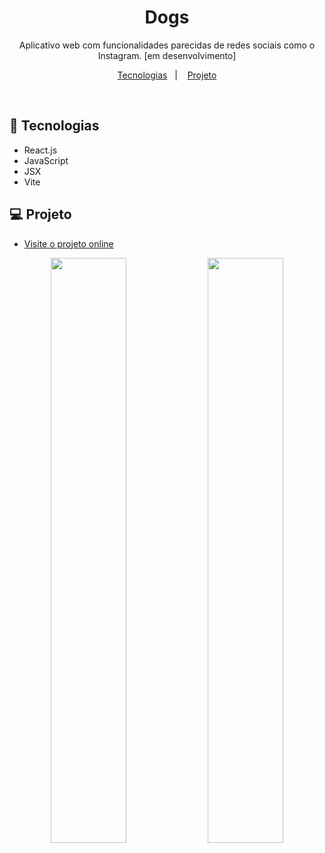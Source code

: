<h1 align="center"> Dogs </h1>

<p align="center">
Aplicativo web com funcionalidades parecidas de redes sociais como o Instagram. [em desenvolvimento]<br/>
</p>

<p align="center">
  <a href="#-tecnologias">Tecnologias</a>&nbsp;&nbsp;&nbsp;|&nbsp;&nbsp;&nbsp;
  <a href="#-projeto">Projeto</a>
</p>

<br>

## 🚀 Tecnologias

- React.js
- JavaScript
- JSX
- Vite

## 💻 Projeto

- [Visite o projeto online]()

<div align="center">
  <img style="width: 49%" src="https://i.imgur.com/LPHla3v.png">
  <img style="width: 49%" src="https://i.imgur.com/jNdAAav.png">
</div>
